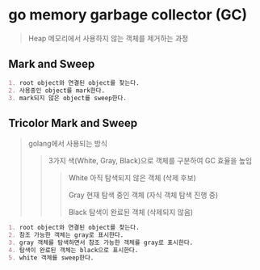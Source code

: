 # go memory garbage collector (GC)

> Heap 메모리에서 사용하지 않는 객체를 제거하는 과정

## Mark and Sweep

```md
1. root object와 연결된 object를 찾는다.
2. 사용중인 object를 mark한다.
3. mark되지 않은 object를 sweep한다.
```

## Tricolor Mark and Sweep

> golang에서 사용되는 방식
>
> > 3가지 색(White, Gray, Black)으로 객체를 구분하여 GC 효율을 높임
> >
> > > White 아직 탐색되지 않은 객체 (삭제 후보)
> > >
> > > Gray 현재 탐색 중인 객체 (자식 객체 탐색 진행 중)
> > >
> > > Black 탐색이 완료된 객체 (삭제되지 않음)

```md
1. root object와 연결된 object를 찾는다.
2. 참조 가능한 객체는 gray로 표시한다.
3. gray 객체를 탐색하면서 참조 가능한 객체를 gray로 표시한다.
4. 탐색이 완료된 객체는 black으로 표시한다.
5. white 객체를 sweep한다.
```
